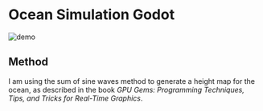 # Ocean Simulation Godot

![demo](https://github.com/user-attachments/assets/6c1fd0b4-5179-4866-8b7a-c091383f1e6a)

## Method
I am using the sum of sine waves method to generate a height map for the ocean, as described in the book *GPU Gems: Programming Techniques, Tips, and Tricks for Real-Time Graphics*.
